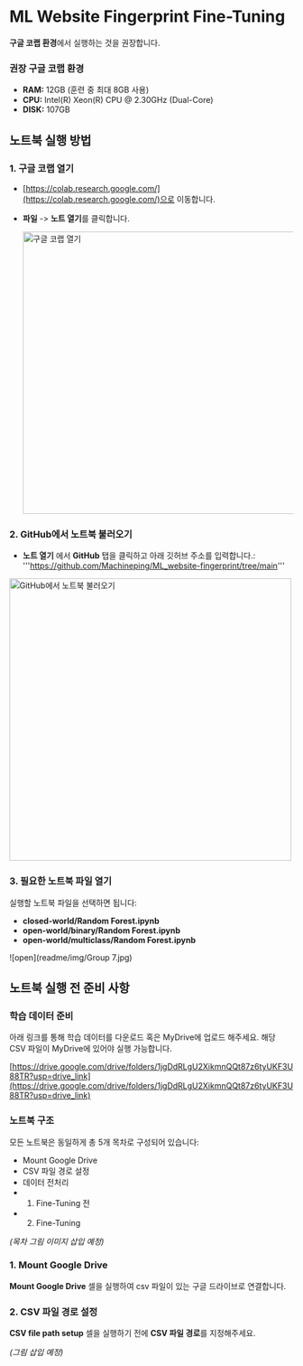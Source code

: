 # ML Website Fingerprint Fine-Tuning

**구글 코랩 환경**에서 실행하는 것을 권장합니다.

### 권장 구글 코랩 환경

- **RAM:** 12GB (훈련 중 최대 8GB 사용)
- **CPU:** Intel(R) Xeon(R) CPU @ 2.30GHz (Dual-Core)
- **DISK:** 107GB

## 노트북 실행 방법

### 1. 구글 코랩 열기
- [https://colab.research.google.com/](https://colab.research.google.com/)으로 이동합니다.
- **파일** -> **노트 열기**를 클릭합니다.

   <img src="ML_website-fingerprint/readme/img/Group 3.jpg" alt="구글 코랩 열기" width="500" />

### 2. GitHub에서 노트북 불러오기
- **노트 열기** 에서 **GitHub** 탭을 클릭하고 아래 깃허브 주소를 입력합니다.:
'''https://github.com/Machineping/ML_website-fingerprint/tree/main'''
 
 <img src="ML_website-fingerprint/readme/img/Group 6.jpg" alt="GitHub에서 노트북 불러오기" width="500" />


### 3. 필요한 노트북 파일 열기
실행할 노트북 파일을 선택하면 됩니다:

- **closed-world/Random Forest.ipynb**
- **open-world/binary/Random Forest.ipynb**
- **open-world/multiclass/Random Forest.ipynb**

![open](readme/img/Group 7.jpg)


## 노트북 실행 전 준비 사항

### 학습 데이터 준비

아래 링크를 통해 학습 데이터를 다운로드 혹은 MyDrive에 업로드 해주세요.
해당 CSV 파일이 MyDrive에 있어야 실행 가능합니다. 

[https://drive.google.com/drive/folders/1jgDdRLgU2XikmnQQt87z6tyUKF3U88TR?usp=drive_link](https://drive.google.com/drive/folders/1jgDdRLgU2XikmnQQt87z6tyUKF3U88TR?usp=drive_link)

### 노트북 구조
모든 노트북은 동일하게 총 5개 목차로 구성되어 있습니다:
- Mount Google Drive
- CSV 파일 경로 설정
- 데이터 전처리
- 1. Fine-Tuning 전
- 2. Fine-Tuning

 *(목차 그림 이미지 삽입 예정)*

### 1. Mount Google Drive
**Mount Google Drive** 셀을 실행하여 csv 파일이 있는 구글 드라이브로 연결합니다. 

### 2. CSV 파일 경로 설정
**CSV file path setup** 셀을 실행하기 전에 **CSV 파일 경로**를 지정해주세요. 

 *(그림 삽입 예정)*

